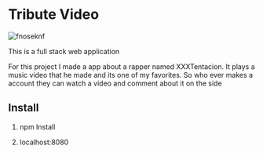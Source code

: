 # Tribute Video

![fnoseknf](https://user-images.githubusercontent.com/39502339/42547513-895a921c-8490-11e8-8c1a-56fb0c8cd36f.PNG)

This is a full stack web application

For this project I made a app about a rapper named XXXTentacion. It plays a music video that he made and its one of my favorites.
So who ever makes a account they can watch a video and comment about it on the side


## Install

1. npm Install

2. localhost:8080
